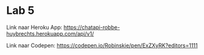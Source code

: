 # Lab 5
Link naar Heroku App: https://chatapi-robbe-huybrechts.herokuapp.com/api/v1/

Link naar Codepen: https://codepen.io/Robinskie/pen/ExZXyRK?editors=1111